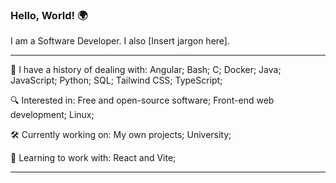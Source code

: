 ### Hello, World! 🌍

I am a Software Developer. I also [Insert jargon here].

---

🧠 I have a history of dealing with: Angular; Bash; C; Docker; Java; JavaScript; Python; SQL; Tailwind CSS; TypeScript;

🔍 Interested in: Free and open-source software; Front-end web development; Linux;

🛠️ Currently working on: My own projects; University;

🌱 Learning to work with: React and Vite;

---
